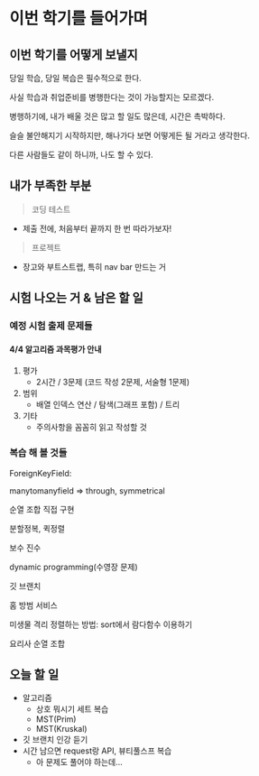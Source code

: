 # 이번 학기를 들어가며



## 이번 학기를 어떻게 보낼지

당일 학습, 당일 복습은 필수적으로 한다.

사실 학습과 취업준비를 병행한다는 것이 가능할지는 모르겠다.

병행하기에, 내가 배울 것은 많고 할 일도 많은데, 시간은 촉박하다.

슬슬 불안해지기 시작하지만, 해나가다 보면 어떻게든 될 거라고 생각한다.

다른 사람들도 같이 하니까, 나도 할 수 있다.



## 내가 부족한 부분



> 코딩 테스트

- 제출 전에, 처음부터 끝까지 한 번 따라가보자!



> 프로젝트

- 장고와 부트스트랩, 특히 nav bar 만드는 거



## 시험 나오는 거 & 남은 할 일

### 예정 시험 출제 문제들



#### 4/4 알고리즘 과목평가 안내

1) 평가
   - 2시간 / 3문제 (코드 작성 2문제, 서술형 1문제)
2) 범위
   - 배열 인덱스 연산 / 탐색(그래프 포함) / 트리
3) 기타
   - 주의사항을 꼼꼼히 읽고 작성할 것



### 복습 해 볼 것들

ForeignKeyField:

manytomanyfield => through, symmetrical

순열 조합 직접 구현

분할정복, 퀵정렬

보수 진수

dynamic programming(수영장 문제)

깃 브랜치

홈 방범 서비스

미생물 격리 정렬하는 방법: sort에서 람다함수 이용하기

요리사 순열 조합



## 오늘 할 일

- 알고리즘
  - 상호 뭐시기 세트 복습
  - MST(Prim)
  - MST(Kruskal)
- 깃 브랜치 인강 듣기
- 시간 남으면 request랑 API, 뷰티풀스프 복습
  - 아 문제도 풀어야 하는데...

